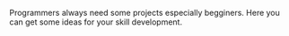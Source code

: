 Programmers always need some projects especially begginers.
Here you can get some ideas for your skill development.
